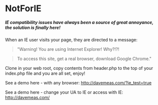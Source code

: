 NotForIE
========

##### IE compatibility issues have always been a source of great annoyance, the solution is finally here! #####

When an IE user visits your page, they are directed to a message:

>"Warning! You are using Internet Explorer! Why?!?!

>To access this site, get a real browser, download Google Chrome."

Clone in your web root, copy contents from header.php to the top of your index.php file and you are all set, enjoy!


See a demo here - with any browser:
http://davemeas.com/?ie_test=true

See a demo here - change your UA to IE or access with IE:
http://davemeas.com/

